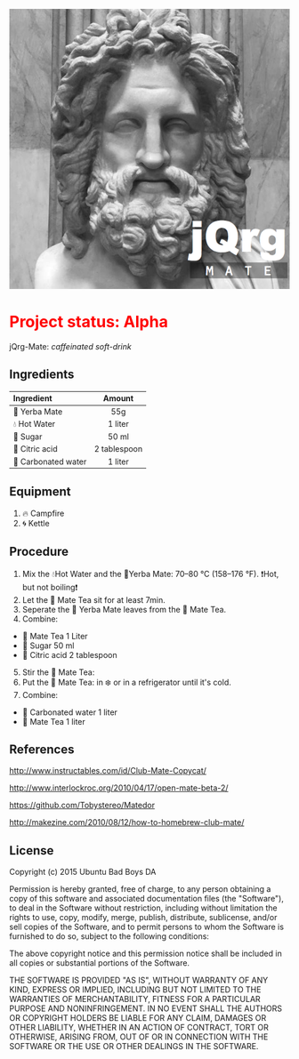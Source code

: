 ![jQrg-Mate](img/jQrg-Mate.png
   "Logo Title Text 1")

<h1 style="color:red"> Project status: Alpha </h1>

jQrg-Mate: <i>caffeinated soft-drink</i>

## Ingredients

| Ingredient              | Amount                    |
| :-----------------------|:-------------------------:|
| :leaves: Yerba Mate     | 55g                       |
| :droplet: Hot Water     | 1 liter                   |
| :candy: Sugar           | 50 ml                    |
| :lemon: Citric acid     | 2 tablespoon              |
| :sake: Carbonated water | 1 liter                   |

## Equipment
1. :fire: Campfire
2. :cyclone: Kettle

## Procedure
1. Mix the :droplet:Hot Water and the :leaves:Yerba Mate: 70–80 °C (158–176 °F). :exclamation:Hot, but not boiling:exclamation:
2. Let the :tea: Mate Tea sit for at least 7min.
3. Seperate the :leaves: Yerba Mate leaves from the :tea: Mate Tea.
4. Combine:
  - :tea: Mate Tea 1 Liter
  - :candy: Sugar 50 ml  
  - :lemon: Citric acid 2 tablespoon
5. Stir the :tea: Mate Tea:
6. Put the :tea: Mate Tea: in :snowflake: or in a refrigerator until it's cold.
7. Combine:
  - :sake: Carbonated water 1 liter
  - :tea: Mate Tea 1 liter

## References
http://www.instructables.com/id/Club-Mate-Copycat/

http://www.interlockroc.org/2010/04/17/open-mate-beta-2/

https://github.com/Tobystereo/Matedor

http://makezine.com/2010/08/12/how-to-homebrew-club-mate/

## License
Copyright (c) 2015 Ubuntu Bad Boys DA

Permission is hereby granted, free of charge, to any person obtaining
a copy of this software and associated documentation files (the
"Software"), to deal in the Software without restriction, including
without limitation the rights to use, copy, modify, merge, publish,
distribute, sublicense, and/or sell copies of the Software, and to
permit persons to whom the Software is furnished to do so, subject to
the following conditions:

The above copyright notice and this permission notice shall be
included in all copies or substantial portions of the Software.

THE SOFTWARE IS PROVIDED "AS IS", WITHOUT WARRANTY OF ANY KIND,
EXPRESS OR IMPLIED, INCLUDING BUT NOT LIMITED TO THE WARRANTIES OF
MERCHANTABILITY, FITNESS FOR A PARTICULAR PURPOSE AND
NONINFRINGEMENT. IN NO EVENT SHALL THE AUTHORS OR COPYRIGHT HOLDERS BE
LIABLE FOR ANY CLAIM, DAMAGES OR OTHER LIABILITY, WHETHER IN AN ACTION
OF CONTRACT, TORT OR OTHERWISE, ARISING FROM, OUT OF OR IN CONNECTION
WITH THE SOFTWARE OR THE USE OR OTHER DEALINGS IN THE SOFTWARE.
